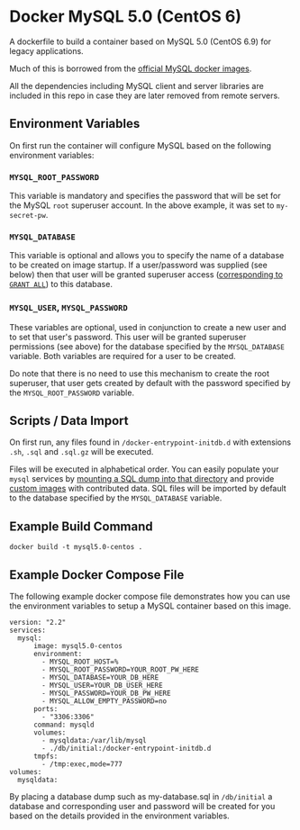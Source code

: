 
# Docker MySQL 5.0 (CentOS 6)
A dockerfile to build a container based on MySQL 5.0 (CentOS 6.9) for legacy applications.

Much of this is borrowed from the [official MySQL docker images](https://github.com/docker-library/mysql/).

All the dependencies including MySQL client and server libraries are included in this repo in case they are later removed from remote servers.

## Environment Variables
On first run the container will configure MySQL based on the following environment variables:

### `MYSQL_ROOT_PASSWORD`

This variable is mandatory and specifies the password that will be set for the MySQL `root` superuser account. In the above example, it was set to `my-secret-pw`.

### `MYSQL_DATABASE`

This variable is optional and allows you to specify the name of a database to be created on image startup. If a user/password was supplied (see below) then that user will be granted superuser access ([corresponding to `GRANT ALL`](http://dev.mysql.com/doc/en/adding-users.html)) to this database.

### `MYSQL_USER`, `MYSQL_PASSWORD`

These variables are optional, used in conjunction to create a new user and to set that user's password. This user will be granted superuser permissions (see above) for the database specified by the `MYSQL_DATABASE` variable. Both variables are required for a user to be created.

Do note that there is no need to use this mechanism to create the root superuser, that user gets created by default with the password specified by the `MYSQL_ROOT_PASSWORD` variable.

## Scripts / Data Import
On first run, any files found in `/docker-entrypoint-initdb.d` with extensions `.sh`, `.sql` and `.sql.gz` will be executed.

Files will be executed in alphabetical order. You can easily populate your `mysql` services by [mounting a SQL dump into that directory](https://docs.docker.com/engine/tutorials/dockervolumes/#mount-a-host-file-as-a-data-volume) and provide [custom images](https://docs.docker.com/reference/builder/) with contributed data. SQL files will be imported by default to the database specified by the `MYSQL_DATABASE` variable.

## Example Build Command

`docker build -t mysql5.0-centos .`

## Example Docker Compose File

The following example docker compose file demonstrates how you can use the environment variables to setup a MySQL container based on this image.

    version: "2.2"
    services:
      mysql:
          image: mysql5.0-centos
          environment:
            - MYSQL_ROOT_HOST=%
            - MYSQL_ROOT_PASSWORD=YOUR_ROOT_PW_HERE
            - MYSQL_DATABASE=YOUR_DB_HERE
            - MYSQL_USER=YOUR_DB_USER_HERE
            - MYSQL_PASSWORD=YOUR_DB_PW_HERE
            - MYSQL_ALLOW_EMPTY_PASSWORD=no
          ports:
            - "3306:3306"
          command: mysqld
          volumes:
            - mysqldata:/var/lib/mysql
            - ./db/initial:/docker-entrypoint-initdb.d
          tmpfs:
            - /tmp:exec,mode=777
    volumes:
      mysqldata:

By placing a database dump such as my-database.sql in `/db/initial` a database and corresponding user and password will be created for you based on the details provided in the environment variables.
